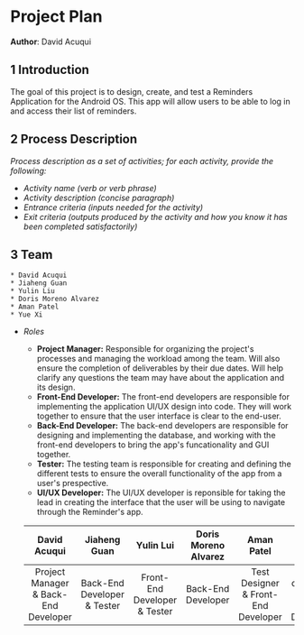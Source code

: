 # Project Plan

**Author**: David Acuqui

## 1 Introduction

The goal of this project is to design, create, and test a Reminders Application for the Android OS. This app will
allow users to be able to log in and access their list of reminders.

## 2 Process Description

_Process description as a set of activities; for each activity, provide the following:_

- _Activity name (verb or verb phrase)_
- _Activity description (concise paragraph)_
- _Entrance criteria (inputs needed for the activity)_
- _Exit criteria (outputs produced by the activity and how you know it has been completed satisfactorily)_

## 3 Team

    * David Acuqui
    * Jiaheng Guan
    * Yulin Liu
    * Doris Moreno Alvarez
    * Aman Patel
    * Yue Xi

- _Roles_

  - **Project Manager:** Responsible for organizing the project's processes and managing the workload among the team. Will also
    ensure the completion of deliverables by their due dates. Will help clarify any questions the team may have about the application and
    its design.
  - **Front-End Developer:** The front-end developers are responsible for implementing the application UI/UX design into code. They will work together to ensure that the user interface is clear to the end-user.
  - **Back-End Developer:** The back-end developers are responsible for designing and implementing the database, and working with the front-end developers to bring the app's funcationality and GUI together.
  - **Tester:** The testing team is responsible for creating and defining the different tests to ensure the overall functionality of the app from a user's prespective.
  - **UI/UX Developer:** The UI/UX developer is reponsible for taking the lead in creating the interface that the user will be using to navigate through the Reminder's app.

  |             David Acuqui             |        Jiaheng Guan         |          Yulin Lui           | Doris Moreno Alvarez |             Aman Patel              |                Yue Xi                 |
  | :----------------------------------: | :-------------------------: | :--------------------------: | :------------------: | :---------------------------------: | :-----------------------------------: |
  | Project Manager & Back-End Developer | Back-End Developer & Tester | Front-End Developer & Tester |  Back-End Developer  | Test Designer & Front-End Developer | UI/UX developer & Front-End Developer |
